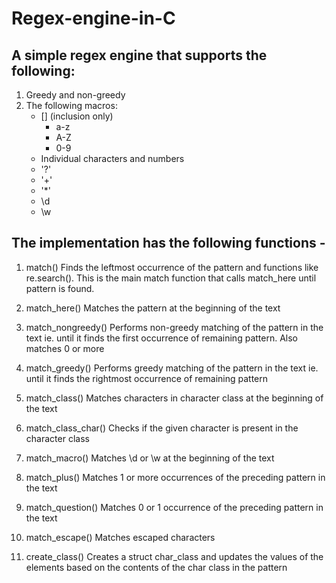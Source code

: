 # Regex-engine-in-C
## A simple regex engine that supports the following:
1. Greedy and non-greedy
2. The following macros:
   - [] (inclusion only)
     - a-z
     - A-Z
     - 0-9
   - Individual characters and numbers
   - '?'
   - '+'
   - '*'
   - \d
   - \w

## The implementation has the following functions -
1. match()
   Finds the leftmost occurrence of the pattern and functions like re.search(). This is
   the main match function that calls match_here until pattern is found.

2. match_here()
   Matches the pattern at the beginning of the text

3. match_nongreedy()
   Performs non-greedy matching of the pattern in the text ie. until it finds the first 
   occurrence of remaining pattern.
   Also matches 0 or more 

4. match_greedy()
   Performs greedy matching of the pattern in the text ie. until it finds the rightmost
   occurrence of remaining pattern

5. match_class()
   Matches characters in character class at the beginning of the text

6. match_class_char()
   Checks if the given character is present in the character class

7. match_macro()
   Matches \d or \w at the beginning of the text

8. match_plus()
   Matches 1 or more occurrences of the preceding pattern in the text

9. match_question()
   Matches 0 or 1 occurrence of the preceding pattern in the text

10. match_escape()
    Matches escaped characters

11. create_class()
    Creates a struct char_class and updates the values of the elements based on the
    contents of the char class in the pattern
